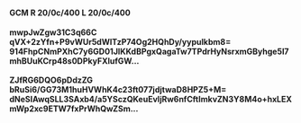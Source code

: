#### GCM R 20/0c/400 L 20/0c/400
**mwpJwZgw31C3q66C**<br/>**qVX+2zYfn+P9vWUr5dWlTzP74Og2HQhDy/yypuIkbm8=**<br/>**914FhpCNmPXhC7y6GD01JIKKdBPgxQagaTw7TPdrHyNsrxmGByhge5I7mhBUuKCrp48s0DPkyFXlufGW...**<br/><br/>
**ZJfRG6DQO6pDdzZG**<br/>**bRuSi6/GG73M1huHVWhK4c23ft077jdjtwaD8HPZ5+M=**<br/>**dNeSIAwqSLL3SAxb4/a5YSczQKeuEvljRw6nfCftImkvZN3Y8M4o+hxLEXmWp2xc9ETW7fxPrWhQwZSm...**